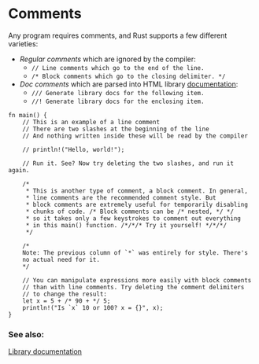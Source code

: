 # Comments

Any program requires comments, and Rust supports
a few different varieties:

* *Regular comments* which are ignored by the compiler:
   * `// Line comments which go to the end of the line.`
   * `/* Block comments which go to the closing delimiter. */`
* *Doc comments* which are parsed into HTML library
  [documentation][docs]:
   * `/// Generate library docs for the following item.`
   * `//! Generate library docs for the enclosing item.`

```rust,editable
fn main() {
    // This is an example of a line comment
    // There are two slashes at the beginning of the line
    // And nothing written inside these will be read by the compiler

    // println!("Hello, world!");

    // Run it. See? Now try deleting the two slashes, and run it again.

    /* 
     * This is another type of comment, a block comment. In general,
     * line comments are the recommended comment style. But
     * block comments are extremely useful for temporarily disabling
     * chunks of code. /* Block comments can be /* nested, */ */
     * so it takes only a few keystrokes to comment out everything
     * in this main() function. /*/*/* Try it yourself! */*/*/
     */

    /*
    Note: The previous column of `*` was entirely for style. There's
    no actual need for it.
    */

    // You can manipulate expressions more easily with block comments
    // than with line comments. Try deleting the comment delimiters
    // to change the result:
    let x = 5 + /* 90 + */ 5;
    println!("Is `x` 10 or 100? x = {}", x);
}

```

### See also:

[Library documentation][docs]

[docs]: ../meta/doc.md
